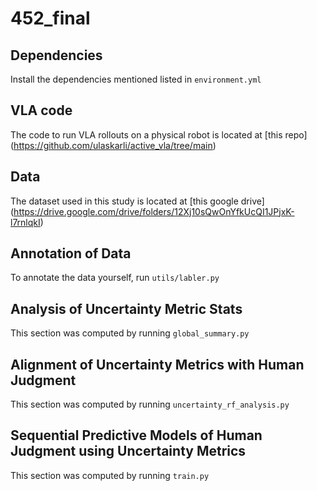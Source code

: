 # 452_final

## Dependencies
Install the dependencies mentioned listed in `environment.yml`

## VLA code
The code to run VLA rollouts on a physical robot is located at [this repo] (https://github.com/ulaskarli/active_vla/tree/main)

## Data
The dataset used in this study is located at [this google drive] (https://drive.google.com/drive/folders/12Xj10sQwOnYfkUcQI1JPjxK-l7rnlqkI)

## Annotation of Data
To annotate the data yourself, run `utils/labler.py`

## Analysis of Uncertainty Metric Stats
This section was computed by running `global_summary.py`

## Alignment of Uncertainty Metrics with Human Judgment
This section was computed by running `uncertainty_rf_analysis.py`

## Sequential Predictive Models of Human Judgment using Uncertainty Metrics
This section was computed by running `train.py` 
